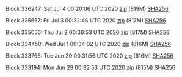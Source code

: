 Block 336247: Sat Jul  4 00:20:06 UTC 2020 [zip](https://dash-bootstrap.ams3.digitaloceanspaces.com/testnet/2020-07-04/bootstrap.dat.zip) (819M) [SHA256](https://dash-bootstrap.ams3.digitaloceanspaces.com/testnet/2020-07-04/sha256.txt)

Block 335657: Fri Jul  3 00:32:46 UTC 2020 [zip](https://dash-bootstrap.ams3.digitaloceanspaces.com/testnet/2020-07-03/bootstrap.dat.zip) (817M) [SHA256](https://dash-bootstrap.ams3.digitaloceanspaces.com/testnet/2020-07-03/sha256.txt)

Block 335056: Thu Jul  2 00:36:53 UTC 2020 [zip](https://dash-bootstrap.ams3.digitaloceanspaces.com/testnet/2020-07-02/bootstrap.dat.zip) (817M) [SHA256](https://dash-bootstrap.ams3.digitaloceanspaces.com/testnet/2020-07-02/sha256.txt)

Block 334450: Wed Jul  1 00:34:02 UTC 2020 [zip](https://dash-bootstrap.ams3.digitaloceanspaces.com/testnet/2020-07-01/bootstrap.dat.zip) (816M) [SHA256](https://dash-bootstrap.ams3.digitaloceanspaces.com/testnet/2020-07-01/sha256.txt)

Block 333768: Tue Jun 30 00:31:56 UTC 2020 [zip](https://dash-bootstrap.ams3.digitaloceanspaces.com/testnet/2020-06-30/bootstrap.dat.zip) (816M) [SHA256](https://dash-bootstrap.ams3.digitaloceanspaces.com/testnet/2020-06-30/sha256.txt)

Block 333194: Mon Jun 29 00:32:53 UTC 2020 [zip](https://dash-bootstrap.ams3.digitaloceanspaces.com/testnet/2020-06-29/bootstrap.dat.zip) (815M) [SHA256](https://dash-bootstrap.ams3.digitaloceanspaces.com/testnet/2020-06-29/sha256.txt)
